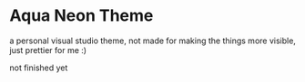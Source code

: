 # Aqua Neon Theme

a personal visual studio theme, not made for making the things more visible, just prettier for me :)

not finished yet
